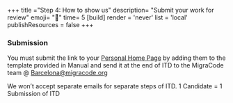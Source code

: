 +++
title ="Step 4: How to show us"
description= "Submit your work for review"
emoji= "📩"
time= 5
[build]
  render = 'never'
  list = 'local'
  publishResources = false 
+++

### Submission

You must submit the link to your [Personal Home Page](https://codepen.io/IntroToTech/pen/PomeEod) by adding them to the template provided in Manual and send it at the end of ITD to the MigraCode team @ Barcelona@migracode.org 

We won’t accept separate emails for separate steps of ITD. 1 Candidate = 1 Submission of ITD

